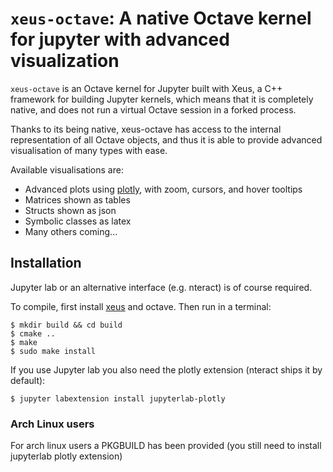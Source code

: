 # `xeus-octave`: A native Octave kernel for jupyter with advanced visualization

`xeus-octave` is an Octave kernel for Jupyter built with Xeus, a C++ framework
for building Jupyter kernels, which means that it is completely native, and does
not run a virtual Octave session in a forked process.

Thanks to its being native, xeus-octave has access to the internal representation
of all Octave objects, and thus it is able to provide advanced visualisation of
many types with ease.

Available visualisations are:

* Advanced plots using [plotly](https://github.com/plotly/plotly.js), with zoom, cursors, and hover tooltips
* Matrices shown as tables
* Structs shown as json
* Symbolic classes as latex
* Many others coming...

## Installation

Jupyter lab or an alternative interface (e.g. nteract) is of course required.

To compile, first install [xeus](https://github.com/jupyter-xeus/xeus) and
octave. Then run in a terminal:

```
$ mkdir build && cd build
$ cmake ..
$ make
$ sudo make install
```

If you use Jupyter lab you also need the plotly extension (nteract ships it by default):

```
$ jupyter labextension install jupyterlab-plotly
```

### Arch Linux users

For arch linux users a PKGBUILD has been provided (you still need to install jupyterlab plotly extension)

